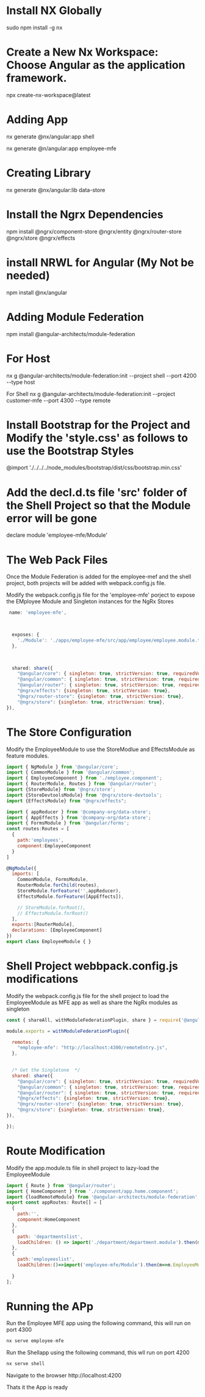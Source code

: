# Install NX Globally
sudo npm install -g nx

# Create a New Nx Workspace: Choose Angular as the application framework.

npx create-nx-workspace@latest

# Adding App


nx generate @nx/angular:app shell

nx generate @n/angular:app employee-mfe

# Creating Library

nx generate @nx/angular:lib data-store

# Install the Ngrx Dependencies

npm install @ngrx/component-store @ngrx/entity @ngrx/router-store @ngrx/store @ngrx/effects

# install NRWL for Angular (My Not be needed)
npm install @nx/angular


# Adding Module Federation
npm install @angular-architects/module-federation

# For Host
nx g @angular-architects/module-federation:init --project shell --port 4200 --type host

For Shell
nx g @angular-architects/module-federation:init --project customer-mfe --port 4300 --type remote


# Install Bootstrap for the Project and Modify the 'style.css' as follows to use the Bootstrap Styles

@import './../../../node_modules/bootstrap/dist/css/bootstrap.min.css'

# Add the decl.d.ts file 'src' folder of the Shell Project so that the Module error will be gone


declare module 'employee-mfe/Module'


# The Web Pack Files
Once the Module Federation is added for the employee-mef and the shell project, both projects will be added with webpack.config.js file.

Modify the webpack.config.js file for the 'employee-mfe' porject to expose the EMployee Module and Singleton instances for the NgRx Stores

````javascript
 name: 'employee-mfe',

 

  exposes: {
    './Module': './apps/employee-mfe/src/app/employee/employee.module.ts',
  },

  

  shared: share({
    "@angular/core": { singleton: true, strictVersion: true, requiredVersion: 'auto' },
    "@angular/common": { singleton: true, strictVersion: true, requiredVersion: 'auto' },
    "@angular/router": { singleton: true, strictVersion: true, requiredVersion: 'auto' },
    "@ngrx/effects": {singleton: true, strictVersion: true},
    "@ngrx/router-store": {singleton: true, strictVersion: true},
    "@ngrx/store": {singleton: true, strictVersion: true},
}),
````

# The Store Configuration 
Modify the EmployeeModule to use the StoreModlue and EffectsModule as feature modules.

````javascript
import { NgModule } from '@angular/core';
import { CommonModule } from '@angular/common';
import { EmployeeComponent } from './employee.component';
import { RouterModule, Routes } from '@angular/router';
import {StoreModule} from '@ngrx/store';
import {StoreDevtoolsModule} from '@ngrx/store-devtools';
import {EffectsModule} from "@ngrx/effects";

import { appReducer } from '@company-org/data-store';
import { AppEffects } from '@company-org/data-store';
import { FormsModule } from '@angular/forms';
const routes:Routes = [
  {
    path:'employees',
    component:EmployeeComponent
  }
]

@NgModule({
  imports: [
    CommonModule, FormsModule,
    RouterModule.forChild(routes),
    StoreModule.forFeature('',appReducer),
    EffectsModule.forFeature([AppEffects]),

    // StoreModule.forRoot(),
    // EffectsModule.forRoot()
  ],
  exports:[RouterModule],
  declarations: [EmployeeComponent]
})
export class EmployeeModule { }

````

# Shell Project webbpack.config.js modifications
Modify the webpack.config.js file for the shell project to load the EmployeeModule as MFE app as well as share the NgRx modules as singleton

````javascript
const { shareAll, withModuleFederationPlugin, share } = require('@angular-architects/module-federation/webpack');

module.exports = withModuleFederationPlugin({

  remotes: {
    "employee-mfe": "http://localhost:4300/remoteEntry.js",
  },

  
  /* Get the Singletone  */
  shared: share({
    "@angular/core": { singleton: true, strictVersion: true, requiredVersion: 'auto' },
    "@angular/common": { singleton: true, strictVersion: true, requiredVersion: 'auto' },
    "@angular/router": { singleton: true, strictVersion: true, requiredVersion: 'auto' },
    "@ngrx/effects": {singleton: true, strictVersion: true},
    "@ngrx/router-store": {singleton: true, strictVersion: true},
    "@ngrx/store": {singleton: true, strictVersion: true},
}),

});

````

# Route Modification
Modify the app.module.ts file in shell project to lazy-load the EmployeeModule

````javascript
import { Route } from '@angular/router';
import { HomeComponent } from './component/app.home.component';
import {loadRemoteModule} from '@angular-architects/module-federation';
export const appRoutes: Route[] = [
  {
    path:'',
    component:HomeComponent
  },
  {
    path: 'departmentslist',
    loadChildren: () => import('./department/department.module').then(m => m.DepartmentModule)
  },
  {
    path:'employeeslist',
    loadChildren:()=>import('employee-mfe/Module').then(m=>m.EmployeeModule)
  
  }
];

````

# Running the APp

Run the Employee MFE app using the following command, this will run on port 4300
````javascript
nx serve employee-mfe
````

Run the Shellapp using the following command, this wll run on port 4200
````javascript
nx serve shell
````

Navigate to the browser http://localhost:4200

Thats it the App is ready












 


